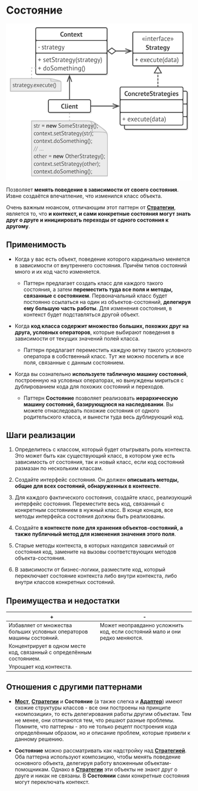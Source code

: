 # Состояние 

![UML](/src/AdditionalDocs/uml/Strategy.png)

Позволяет **менять поведение в зависимости от своего состояния**. Извне создаётся впечатление, что изменился класс объекта.

Очень важным нюансом, отличающим этот паттерн от [**Стратегии**][Strategy], является то, что **и контекст, и сами конкретные состояния могут знать друг о друге и инициировать переходы от одного состояния к другому**.

## Применимость
 
  - Когда у вас есть объект, поведение которого кардинально меняется в зависимости от внутреннего состояния. Причём типов состояний много и их код часто изменяется.

    - Паттерн предлагает создать класс для каждого такого состояния, а затем **переместить туда все поля и методы, связанные с состоянием**. Первоначальный класс будет постоянно ссылаться на один из объектов-состояний, **делегируя ему большую часть работы**. Для изменения состояния, в контекст будет подставляться другой объект.

  - Когда **код класса содержит множество больших, похожих друг на друга, условных операторов**, которые выбирают поведения в зависимости от текущих значений полей класса.

    - Паттерн предлагает переместить каждую ветку такого условного оператора в собственный класс. Тут же можно поселить и все поля, связанные с данным состоянием.

  - Когда вы сознательно **используете табличную машину состояний**, построенную на условных операторах, но вынуждены мириться с дублированием кода для похожих состояний и переходов.

    - Паттерн **Состояние** позволяет реализовать **иерархическую машину состояний, базирующуюся на наследовании**. Вы можете отнаследовать похожие состояния от одного родительского класса, и вынести туда весь дублирующий код.

## Шаги реализации

1. Определитесь с классом, который будет отыгрывать роль контекста. Это может быть как существующий класс, в котором уже есть зависимость от состояния, так и новый класс, если код состояний размазан по нескольким классам.

2. Создайте интерфейс состояния. Он должен **описывать методы, общие для всех состояний, обнаруженных в контексте**.

3. Для каждого фактического состояния, создайте класс, реализующий интерфейс состояния. Переместите весь код, связанный с конкретным состоянием в нужный класс. В конце концов, все методы интерфейса состояния должны быть реализованы.

4. Создайте **в контексте поле для хранения объектов-состояний, а также публичный метод для изменения значения этого поля**.

5. Старые методы контекста, в которых находился зависимый от состояния код, замените на вызовы соответствующих методов объекта-состояния.

6. В зависимости от бизнес-логики, разместите код, который переключает состояние контекста либо внутри контекста, либо внутри классов конкретных состояний.

## Преимущества и недостатки

| + | - |
| ------ | ------ |
 |Избавляет от множества больших условных операторов машины состояний.|Может неоправданно усложнить код, если состояний мало и они редко меняются.
 |Концентрирует в одном месте код, связанный с определённым состоянием.
 |Упрощает код контекста.
 
## Отношения с другими паттернами

- [**Мост**][Bridge], [**Стратегии**][Strategy] и **Состояние** (а также слегка и [**Адаптер**][Adapter]) имеют схожие структуры классов - все они построены на принципе «композиции», то есть делегирования работы другим объектам. Тем не менее, они отличаются тем, что решают разные проблемы. Помните, что паттерны - это не только рецепт построения кода определённым образом, но и описание проблем, которые привели к данному решению.

- **Состояние** можно рассматривать как надстройку над [**Стратегией**][Strategy]. Оба паттерна используют композицию, чтобы менять поведение основного объекта, делегируя работу вложенным объектам-помощникам. Однако в [**Стратегии**][Strategy] эти объекты не знают друг о друге и никак не связаны. В **Состоянии** сами конкретные состояния могут переключать контекст.


[Abstract_Factory]: </src/Creational/Factorys/Abstract_Factory/Abstract_Factory.md>
[Factory_Method]: </src/Creational/Factorys/Factory_Method/Factory_Method.md>
[Builder]: </src/Creational/Builder/Builder.md>
[Prototype]: </src/Creational/Prototype/Prototype.md>
[Singleton]: </src/Creational/Singleton/Singleton.md>

[Adapter]: </src/Structural/Adapter/Adapter.md>
[Bridge]: </src/Structural/Bridge/Bridge.md>
[Composite]: </src/Structural/Composite/Composite.md>
[Decorator]: </src/Structural/Decorator/Decorator.md>
[Facade]: </src/Structural/Facade/Facade.md>
[Flyweight]: </src/Structural/Flyweight/Flyweight.md>
[Proxy]: </src/Structural/Proxy/Proxy.md>

[Chain_of_Responsibility]: </src/Behavioral/Chain_of_Responsibility/Chain_of_Responsibility.md>
[Command]: </src/Behavioral/Command/Command.md>
[Iterator]: </src/Behavioral/Iterator/Iterator.md>
[Mediator]: </src/Behavioral/Mediator/Mediator.md>
[Memento]: </src/Behavioral/Memento/Memento.md>
[Observer]: </src/Behavioral/Observer/Observer.md>
[State]: </src/Behavioral/State/State.md>
[Strategy]: </src/Behavioral/Strategy/Strategy.md>
[Template_Method]: </src/Behavioral/Template_Method/Template_Method.md>
[Visitor]: </src/Behavioral/Visitor/Visitor.md>